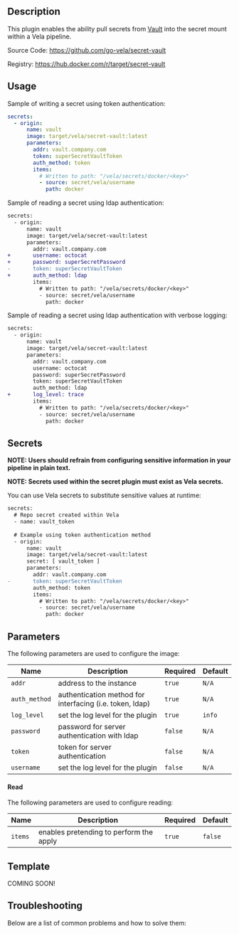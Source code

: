 ## Description

This plugin enables the ability pull secrets from [Vault](https://www.vaultproject.io/) into the secret mount within a Vela pipeline.

Source Code: https://github.com/go-vela/secret-vault

Registry: https://hub.docker.com/r/target/secret-vault

## Usage

Sample of writing a secret using token authentication:

```yaml
secrets:
  - origin:
      name: vault
      image: target/vela/secret-vault:latest
      parameters:
        addr: vault.company.com
        token: superSecretVaultToken
        auth_method: token
        items:
          # Written to path: "/vela/secrets/docker/<key>"
          - source: secret/vela/username
            path: docker
```

Sample of reading a secret using ldap authentication:

```diff
secrets:
  - origin:
      name: vault
      image: target/vela/secret-vault:latest
      parameters:
        addr: vault.company.com
+       username: octocat
+       password: superSecretPassword
-       token: superSecretVaultToken
+       auth_method: ldap
        items:
          # Written to path: "/vela/secrets/docker/<key>"
          - source: secret/vela/username
            path: docker
```

Sample of reading a secret using ldap authentication with verbose logging:

```diff
secrets:
  - origin:
      name: vault
      image: target/vela/secret-vault:latest
      parameters:
        addr: vault.company.com
        username: octocat
        password: superSecretPassword
        token: superSecretVaultToken
        auth_method: ldap
+       log_level: trace        
        items:
          # Written to path: "/vela/secrets/docker/<key>"
          - source: secret/vela/username
            path: docker
```

## Secrets

**NOTE: Users should refrain from configuring sensitive information in your pipeline in plain text.**

**NOTE: Secrets used within the secret plugin must exist as Vela secrets.**

You can use Vela secrets to substitute sensitive values at runtime:

```diff
secrets:
  # Repo secret created within Vela
  - name: vault_token
  
  # Example using token authentication method
  - origin:
      name: vault
      image: target/vela/secret-vault:latest
      secret: [ vault_token ]
      parameters:
        addr: vault.company.com
-       token: superSecretVaultToken
        auth_method: token
        items:
          # Written to path: "/vela/secrets/docker/<key>"
          - source: secret/vela/username
            path: docker
```

## Parameters

The following parameters are used to configure the image:

| Name          | Description                                              | Required  | Default |
| ------------- | -------------------------------------------------------- | --------- | ------- |
| `addr`        | address to the instance                                  | `true`    | `N/A`   |
| `auth_method` | authentication method for interfacing (i.e. token, ldap) | `true`    | `N/A`   |
| `log_level`   | set the log level for the plugin                         | `true`    | `info`  |
| `password`    | password for server authentication with ldap             | `false`   | `N/A`   |
| `token`       | token for server authentication                          | `false`   | `N/A`   |
| `username`    | set the log level for the plugin                         | `false`   | `N/A`   |

#### Read

The following parameters are used to configure reading:

| Name    | Description                                      | Required | Default |
| ------- | ------------------------------------------------ | -------- | ------- |
| `items` | enables pretending to perform the apply          | `true`  | `false` |

## Template

COMING SOON!

## Troubleshooting

Below are a list of common problems and how to solve them:
